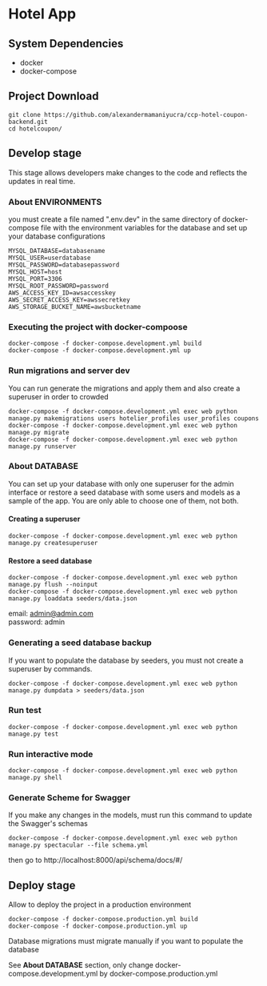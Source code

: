 # Hotel App

## System Dependencies
- docker
- docker-compose

## Project Download
```
git clone https://github.com/alexandermamaniyucra/ccp-hotel-coupon-backend.git
cd hotelcoupon/
```

## Develop stage
This stage allows developers make changes to the code and reflects the updates in real time.

### About ENVIRONMENTS
you must create a file named ".env.dev" in the same directory of docker-compose file with the environment variables for the database and set up your database configurations

```
MYSQL_DATABASE=databasename
MYSQL_USER=userdatabase
MYSQL_PASSWORD=databasepassword
MYSQL_HOST=host
MYSQL_PORT=3306
MYSQL_ROOT_PASSWORD=password
AWS_ACCESS_KEY_ID=awsaccesskey
AWS_SECRET_ACCESS_KEY=awssecretkey
AWS_STORAGE_BUCKET_NAME=awsbucketname
```

### Executing the project with docker-compoose 
```
docker-compose -f docker-compose.development.yml build
docker-compose -f docker-compose.development.yml up
```

### Run migrations and server dev
You can run generate the migrations and apply them and also create a superuser in order to crowded
```
docker-compose -f docker-compose.development.yml exec web python manage.py makemigrations users hotelier_profiles user_profiles coupons
docker-compose -f docker-compose.development.yml exec web python manage.py migrate
docker-compose -f docker-compose.development.yml exec web python manage.py runserver
```

### About DATABASE
You can set up your database with only one superuser for the admin interface or restore a seed database with some users and models as a sample of the app.
You are only able to choose one of them, not both.

#### Creating a superuser
```
docker-compose -f docker-compose.development.yml exec web python manage.py createsuperuser
```

#### Restore a seed database
```
docker-compose -f docker-compose.development.yml exec web python manage.py flush --noinput
docker-compose -f docker-compose.development.yml exec web python manage.py loaddata seeders/data.json
```
email: admin@admin.com \
password: admin

### Generating a seed database backup
If you want to populate the database by seeders, you must not create a superuser by commands.  
```
docker-compose -f docker-compose.development.yml exec web python manage.py dumpdata > seeders/data.json
```

### Run test
```
docker-compose -f docker-compose.development.yml exec web python manage.py test
```
### Run interactive mode
```
docker-compose -f docker-compose.development.yml exec web python manage.py shell
```
### Generate Scheme for Swagger
If you make any changes in the models, must run this command to update the Swagger's schemas  
```
docker-compose -f docker-compose.development.yml exec web python manage.py spectacular --file schema.yml 
```
then go to http://localhost:8000/api/schema/docs/#/


## Deploy stage

Allow to deploy the project in a production environment

```commandline
docker-compose -f docker-compose.production.yml build
docker-compose -f docker-compose.production.yml up
```
Database migrations must migrate manually if you want to populate the database

See **About DATABASE** section, only change docker-compose.development.yml by docker-compose.production.yml


